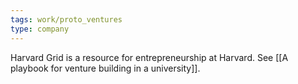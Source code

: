 ```yaml
---
tags: work/proto_ventures
type: company
---
```

Harvard Grid is a resource for entrepreneurship at Harvard. See [[A playbook for venture building in a university]].